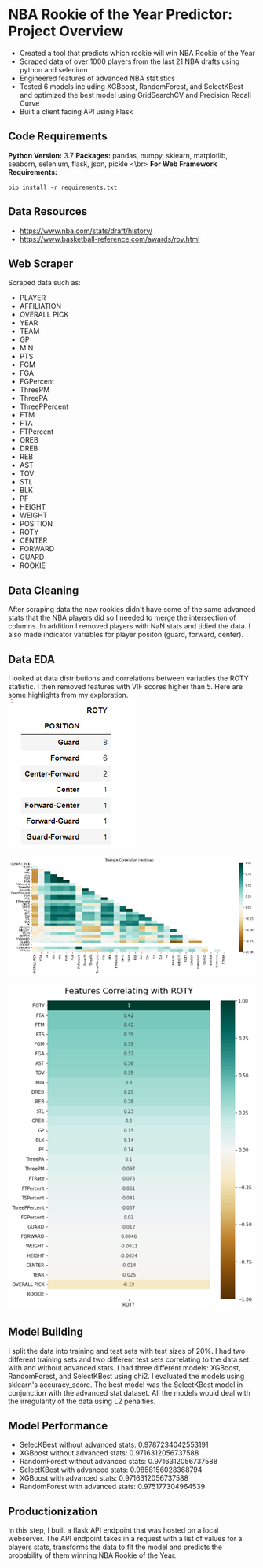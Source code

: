 # NBA Rookie of the Year Predictor: Project Overview
* Created a tool that predicts which rookie will win NBA Rookie of the Year
* Scraped data of over 1000 players from the last 21 NBA drafts using python and selenium
* Engineered features of advanced NBA statistics
* Tested 6 models including XGBoost, RandomForest, and SelectKBest and optimized the best model using GridSearchCV and Precision Recall Curve
* Built a client facing API using Flask

## Code Requirements
**Python Version:** 3.7
**Packages:** pandas, numpy, sklearn, matplotlib, seaborn, selenium, flask, json, pickle <\br>
**For Web Framework Requirements:** <pre><code>pip install -r requirements.txt</code></pre>

## Data Resources
* https://www.nba.com/stats/draft/history/
* https://www.basketball-reference.com/awards/roy.html

## Web Scraper
Scraped data such as:
* PLAYER	
* AFFILIATION	
* OVERALL PICK	
* YEAR	
* TEAM	
* GP	
* MIN	
* PTS	
* FGM	
* FGA	
* FGPercent
* ThreePM	
* ThreePA	
* ThreePPercent	
* FTM	
* FTA	
* FTPercent	
* OREB	
* DREB	
* REB	
* AST	
* TOV	
* STL	
* BLK	
* PF	
* HEIGHT	
* WEIGHT	
* POSITION	
* ROTY	
* CENTER	
* FORWARD	
* GUARD	
* ROOKIE

## Data Cleaning
After scraping data the new rookies didn't have some of the same advanced stats that the NBA players did so I needed to merge the intersection of columns. In addition I removed players with NaN stats and tidied the data. I also made indicator variables for player positon (guard, forward, center).

## Data EDA
I looked at data distributions and correlations between variables the ROTY statistic. I then removed features with VIF scores higher than 5. Here are some highlights from my exploration.
![](position.png)

![](Heatmap.png)

![](Correlation.png)

## Model Building
I split the data into training and test sets with test sizes of 20%. I had two different training sets and two different test sets correlating to the data set with and without advanced stats. I had three different models: XGBoost, RandomForest, and SelectKBest using chi2. I evaluated the models using sklearn's accuracy_score. The best model was the SelectKBest model in conjunction with the advanced stat dataset. All the models would deal with the irregularity of the data using L2 penalties.

## Model Performance
* SelecKBest without advanced stats:  0.9787234042553191
* XGBoost without advanced stats:  0.9716312056737588
* RandomForest without advanced stats:  0.9716312056737588
* SelectKBest with advanced stats:  0.9858156028368794
* XGBoost with advanced stats:  0.9716312056737588
* RandomForest with advanced stats:  0.975177304964539

## Productionization
In this step, I built a flask API endpoint that was hosted on a local webserver. The API endpoint takes in a request with a list of values for a players stats, transforms the data to fit the model and predicts the probability of them winning NBA Rookie of the Year.
